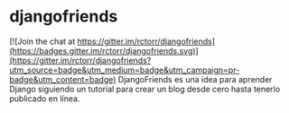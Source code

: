 # djangofriends

[![Join the chat at https://gitter.im/rctorr/djangofriends](https://badges.gitter.im/rctorr/djangofriends.svg)](https://gitter.im/rctorr/djangofriends?utm_source=badge&utm_medium=badge&utm_campaign=pr-badge&utm_content=badge)
DjangoFriends es una idea para aprender Django siguiendo un tutorial para crear un blog desde cero hasta tenerlo publicado en línea.
